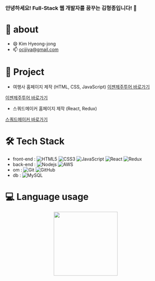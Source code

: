 ### 안녕하세요! Full-Stack 웹 개발자를 꿈꾸는 김형종입니다! 👋

# 🚀 about

- 😄 Kim Hyeong-jong
- 📫 ocjjiya@gmail.com

# 👯 Project
- 여행사 홈페이지 제작 (HTML, CSS, JavaScript)
 <a href="https://ocjji.github.io/Team-project-VanillaJS/index.html" target="_blank">이젠제주투어 바로가기</a>

[이젠제주투어 바로가기](https://ocjji.github.io/Team-project-VanillaJS/index.html)

- 스쿼드메이커 홈페이지 제작 (React, Redux)
  
 <a href="https://ocjji.github.io/TP_FSM/" target="_blank">스쿼드메이커 바로가기</a>


# 🛠 Tech Stack

- front-end : ![HTML5](https://img.shields.io/badge/-HTML5-E34F26?style=flat-square&logo=html5&logoColor=white)
![CSS3](https://img.shields.io/badge/-CSS3-1572B6?style=flat-square&logo=css3)
![JavaScript](https://img.shields.io/badge/-JavaScript-black?style=flat-square&logo=javascript)
![React](https://img.shields.io/badge/-React-black?style=flat-square&logo=react)
![Redux](https://img.shields.io/badge/-Redux-black?style=flat-square&logo=redux)
- back-end : ![Nodejs](https://img.shields.io/badge/-Nodejs-black?style=flat-square&logo=Node.js)
![AWS](https://img.shields.io/badge/-AWS-000?&logo=Amazon-AWS&logoColor=F90)
- om : ![Git](https://img.shields.io/badge/-Git-black?style=flat-square&logo=git)
![GitHub](https://img.shields.io/badge/-GitHub-181717?style=flat-square&logo=github)
- db : ![MySQL](https://img.shields.io/badge/-MySQL-black?style=flat-square&logo=mysql&logoColor=white)


# 💻 Language usage

<div align="center">
    <img height="200px" src="https://github-readme-stats-api-holic-x.vercel.app/api/top-langs/?username=Ocjji&theme=gruvbox_light&layout=compact"/>
</div>




<!--
**Ocjji/Ocjji** is a ✨ _special_ ✨ repository because its `README.md` (this file) appears on your GitHub profile.
Here are some ideas to get you started:

- 🔭 I’m currently working on ...
- 🌱 I’m currently learning ...
- 👯 I’m looking to collaborate on ...
- 🤔 I’m looking for help with ...
- 💬 Ask me about ...
- 📫 How to reach me: ...
- 😄 Pronouns: ...
- ⚡ Fun fact: ...
-->
